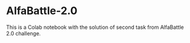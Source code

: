 # AlfaBattle-2.0
This is a Colab notebook with the solution of second task from AlfaBattle 2.0 challenge.
